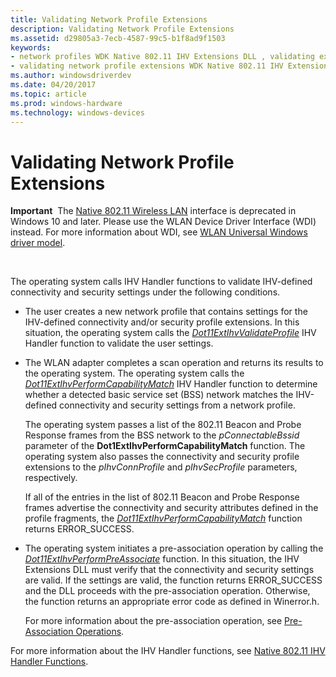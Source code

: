 ```yaml
---
title: Validating Network Profile Extensions
description: Validating Network Profile Extensions
ms.assetid: d29805a3-7ecb-4587-99c5-b1f8ad9f1503
keywords:
- network profiles WDK Native 802.11 IHV Extensions DLL , validating extensions
- validating network profile extensions WDK Native 802.11 IHV Extensions DLL
ms.author: windowsdriverdev
ms.date: 04/20/2017
ms.topic: article
ms.prod: windows-hardware
ms.technology: windows-devices
---
```


# Validating Network Profile Extensions


**Important**  The [Native 802.11 Wireless LAN](native-802-11-wireless-lan4.md) interface is deprecated in Windows 10 and later. Please use the WLAN Device Driver Interface (WDI) instead. For more information about WDI, see [WLAN Universal Windows driver model](wifi-universal-driver-model.md).

 

The operating system calls IHV Handler functions to validate IHV-defined connectivity and security settings under the following conditions.

-   The user creates a new network profile that contains settings for the IHV-defined connectivity and/or security profile extensions. In this situation, the operating system calls the [*Dot11ExtIhvValidateProfile*](https://msdn.microsoft.com/library/windows/hardware/ff547523) IHV Handler function to validate the user settings.

-   The WLAN adapter completes a scan operation and returns its results to the operating system. The operating system calls the [*Dot11ExtIhvPerformCapabilityMatch*](https://msdn.microsoft.com/library/windows/hardware/ff547488) IHV Handler function to determine whether a detected basic service set (BSS) network matches the IHV-defined connectivity and security settings from a network profile.

    The operating system passes a list of the 802.11 Beacon and Probe Response frames from the BSS network to the *pConnectableBssid* parameter of the **Dot1ExtIhvPerformCapabilityMatch** function. The operating system also passes the connectivity and security profile extensions to the *pIhvConnProfile* and *pIhvSecProfile* parameters, respectively.

    If all of the entries in the list of 802.11 Beacon and Probe Response frames advertise the connectivity and security attributes defined in the profile fragments, the [*Dot11ExtIhvPerformCapabilityMatch*](https://msdn.microsoft.com/library/windows/hardware/ff547488) function returns ERROR\_SUCCESS.

-   The operating system initiates a pre-association operation by calling the [*Dot11ExtIhvPerformPreAssociate*](https://msdn.microsoft.com/library/windows/hardware/ff547499) function. In this situation, the IHV Extensions DLL must verify that the connectivity and security settings are valid. If the settings are valid, the function returns ERROR\_SUCCESS and the DLL proceeds with the pre-association operation. Otherwise, the function returns an appropriate error code as defined in Winerror.h.

    For more information about the pre-association operation, see [Pre-Association Operations](pre-association-operations.md).

For more information about the IHV Handler functions, see [Native 802.11 IHV Handler Functions](https://msdn.microsoft.com/library/windows/hardware/ff560627).

 

 





